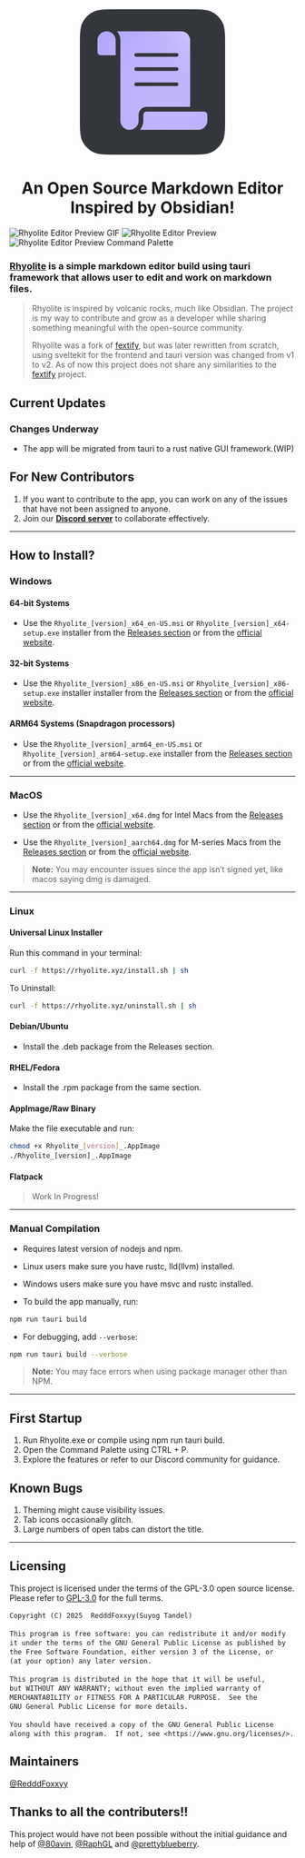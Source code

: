 <div align="center">
    <img src="./src-tauri/icons/icon.png" width=256 alt="rhyolite">
</div>

<h1 align="center">An Open Source Markdown Editor Inspired by Obsidian!</h1>

![Rhyolite Editor Preview GIF](assets/readme_gif.gif)
![Rhyolite Editor Preview](assets/Rhyolite_is_Cool!.png)
![Rhyolite Editor Preview Command Palette](assets/rhyolite_command_preview.png)

### [Rhyolite](https://rhyolite.xyz/) is a simple markdown editor build using tauri framework that allows user to edit and work on markdown files.

> Rhyolite is inspired by volcanic rocks, much like Obsidian. The project is my way to contribute and grow as a developer while sharing something meaningful with the open-source community.
>
> Rhyolite was a fork of [fextify](https://github.com/face-hh/fextify), but was later rewritten from scratch,
> using sveltekit for the frontend and tauri version was changed from v1 to v2. As of now this project does not share any similarities to the [fextify](https://github.com/face-hh/fextify) project.

## **Current Updates**

### Changes Underway

- The app will be migrated from tauri to a rust native GUI framework.(WIP)

## For New Contributors

1. If you want to contribute to the app, you can work on any of the issues that have not been assigned to anyone.
2. Join our **[Discord server](https://discord.gg/K6FAd8FTma)** to collaborate effectively.

---

## How to Install?

### **Windows**

#### 64-bit Systems

- Use the `Rhyolite_[version]_x64_en-US.msi` or `Rhyolite_[version]_x64-setup.exe` installer from the [Releases section](https://github.com/RedddFoxxyy/Rhyolite/releases) or from the [official website](https://rhyolite.xyz/).

#### 32-bit Systems

- Use the `Rhyolite_[version]_x86_en-US.msi` or `Rhyolite_[version]_x86-setup.exe` installer installer from the [Releases section](https://github.com/RedddFoxxyy/Rhyolite/releases) or from the [official website](https://rhyolite.xyz/).

#### ARM64 Systems (Snapdragon processors)

- Use the `Rhyolite_[version]_arm64_en-US.msi` or `Rhyolite_[version]_arm64-setup.exe` installer from the [Releases section](https://github.com/RedddFoxxyy/Rhyolite/releases) or from the [official website](https://rhyolite.xyz/).

---

### **MacOS**

- Use the `Rhyolite_[version]_x64.dmg` for Intel Macs from the [Releases section](https://github.com/RedddFoxxyy/Rhyolite/releases) or from the [official website](https://rhyolite.xyz/).

- Use the `Rhyolite_[version]_aarch64.dmg` for M-series Macs from the [Releases section](https://github.com/RedddFoxxyy/Rhyolite/releases) or from the [official website](https://rhyolite.xyz/).

> **Note:** You may encounter issues since the app isn’t signed yet, like macos saying dmg is damaged.

---

### **Linux**

#### Universal Linux Installer

Run this command in your terminal:

```bash
curl -f https://rhyolite.xyz/install.sh | sh
```

To Uninstall:

```bash
curl -f https://rhyolite.xyz/uninstall.sh | sh
```

#### Debian/Ubuntu

- Install the .deb package from the Releases section.

#### RHEL/Fedora

- Install the .rpm package from the same section.

#### AppImage/Raw Binary

Make the file executable and run:

```bash
chmod +x Rhyolite_[version]_.AppImage
./Rhyolite_[version]_.AppImage
```

#### Flatpack

> Work In Progress!

---

### **Manual Compilation**

- Requires latest version of nodejs and npm.
- Linux users make sure you have rustc, lld(llvm) installed.
- Windows users make sure you have msvc and rustc installed.

- To build the app manually, run:

```bash
npm run tauri build
```

- For debugging, add `--verbose`:

```bash
npm run tauri build --verbose
```

> **Note:** You may face errors when using package manager other than NPM.

---

## First Startup

1. Run Rhyolite.exe or compile using npm run tauri build.
2. Open the Command Palette using CTRL + P.
3. Explore the features or refer to our Discord community for guidance.

## Known Bugs

1. Theming might cause visibility issues.
2. Tab icons occasionally glitch.
3. Large numbers of open tabs can distort the title.

---

## Licensing

This project is licensed under the terms of the GPL-3.0 open source license. Please refer to [GPL-3.0](./LICENSE.txt) for the full terms.

```
Copyright (C) 2025  RedddFoxxyy(Suyog Tandel)

This program is free software: you can redistribute it and/or modify
it under the terms of the GNU General Public License as published by
the Free Software Foundation, either version 3 of the License, or
(at your option) any later version.

This program is distributed in the hope that it will be useful,
but WITHOUT ANY WARRANTY; without even the implied warranty of
MERCHANTABILITY or FITNESS FOR A PARTICULAR PURPOSE.  See the
GNU General Public License for more details.

You should have received a copy of the GNU General Public License
along with this program.  If not, see <https://www.gnu.org/licenses/>.
```

## Maintainers

[@RedddFoxxyy](https://github.com/RedddFoxxyy)

## Thanks to all the contributers!!

This project would have not been possible without the initial guidance and help of [@80avin](https://github.com/80avin), [@RaphGL](https://github.com/RaphGL) and [@prettyblueberry](https://github.com/prettyblueberry).
